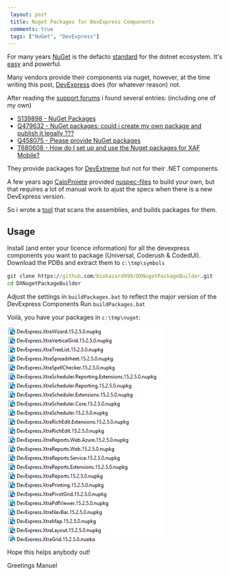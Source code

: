 ```yaml
---
 layout: post 
 title: Nuget Packages for DevExpress Components
 comments: true
 tags: ["NuGet", "DevExpress"]
---
```

For many years [NuGet](//nuget.org) is the defacto [standard](//www.hanselman.com/blog/NuGetForTheEnterpriseNuGetInAContinuousIntegrationAutomatedBuildSystem.aspx) for the dotnet ecosystem. It's [easy](//www.hanselman.com/blog/CreatingANuGetPackageIn7EasyStepsPlusUsingNuGetToIntegrateASPNETMVC3IntoExistingWebFormsApplications.aspx) and powerful.

Many vendors provide their components via nuget, however, at the time writing this post, [DevExpress](//devexpress.com) does (for whatever reason) not.

<!-- more -->

After reading the [support forums](//www.devexpress.com/support/center) i found several entries: (including one of my own)

- [S139898 - NuGet Packages](//www.devexpress.com/support/center/Question/Details/S139898)
- [Q479632 - NuGet packages: could i create my own package and publish it legally ???](//www.devexpress.com/Support/Center/Question/Details/Q479632)
- [Q458075 - Please provide NuGet packages](//www.devexpress.com/Support/Center/Question/Details/Q458075)
- [T680608 - How do I set up and use the Nuget packages for XAF Mobile?](//www.devexpress.com/Support/Center/Question/Details/T680608/how-do-i-set-up-and-use-the-nuget-packages-for-xaf-mobile)

They provide packages for [DevExtreme](//www.nuget.org/packages?q=DevExtreme+) but not for their .NET components.

A few years ago [CaioProiete](/github.com/CaioProiete) provided [nuspec-files](//github.com/CaioProiete/DevExpress-NuGet) to build your own, but that requires a lot of manual work to ajust the specs when there is a new DevExpress version.

So i wrote a [tool](//github.com/biohazard999/DXNugetPackageBuilder/) that scans the assemblies, and builds packages for them.

## Usage

Install (and enter your licence information) for all the devexpress components you want to package (Universal, Coderush & CodedUI). 
Download the PDBs and extract them to `c:\tmp\symbols`

```cmd
git clone https://github.com/biohazard999/DXNugetPackageBuilder.git
cd DXNugetPackageBuilder
```
Adjust the settings in `buildPackages.bat` to reflect the major version of the DevExpress Components
Run `buildPackages.bat`

Voilà, you have your packages in `c:\tmp\nuget`:

![DX-Nuget-Packages in Windows Explorer](/img/posts/2016/2016-02-26-dx-nuget.png)

Hope this helps anybody out!

Greetings Manuel 